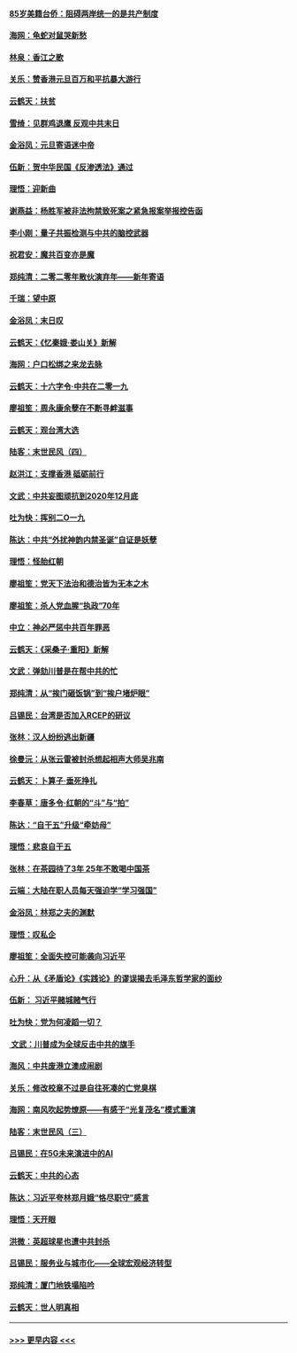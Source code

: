 #### [85岁美籍台侨：阻碍两岸统一的是共产制度](../pages/nsc993/n11765043.md?t=01031844) 
#### [海网：龟蛇对鼠哭新愁](../pages/nsc993/n11764895.md?t=01031844) 
#### [林泉：香江之歌](../pages/nsc993/n11764415.md?t=01031844) 
#### [关乐：赞香港元旦百万和平抗暴大游行](../pages/nsc993/n11764382.md?t=01031844) 
#### [云鹤天：扶贫](../pages/nsc993/n11764245.md?t=01031844) 
#### [雪绮：见群鸡退鹰  反观中共末日](../pages/nsc993/n11762112.md?t=01031844) 
#### [金浴凤：元旦寄语迷中帝](../pages/nsc993/n11761788.md?t=01031844) 
#### [伍新：贺中华民国《反渗透法》通过](../pages/nsc993/n11761994.md?t=01031844) 
#### [理悟：迎新曲](../pages/nsc993/n11761152.md?t=01031844) 
#### [谢燕益：杨胜军被非法拘禁致死案之紧急报案举报控告函](../pages/nsc993/n11756134.md?t=01031844) 
#### [李小刚：量子共振检测与中共的脑控武器](../pages/nsc993/n11754518.md?t=01031844) 
#### [祝君安：魔共百变亦是魔](../pages/nsc993/n11754469.md?t=01031844) 
#### [郑纯清：二零二零年散伙演弃年——新年寄语](../pages/nsc993/n11754195.md?t=01031844) 
#### [千瑞：望中原](../pages/nsc993/n11754159.md?t=01031844) 
#### [金浴凤：末日叹](../pages/nsc993/n11752359.md?t=01031844) 
#### [云鹤天：《忆秦娥‧娄山关》新解](../pages/nsc993/n11752348.md?t=01031844) 
#### [海网：户口松绑之来龙去脉](../pages/nsc993/n11752328.md?t=01031844) 
#### [云鹤天：十六字令‧中共在二零一九](../pages/nsc993/n11752305.md?t=01031844) 
#### [廖祖笙：周永康余孽在不断寻衅滋事](../pages/nsc993/n11751013.md?t=01031844) 
#### [云鹤天：观台湾大选](../pages/nsc993/n11751007.md?t=01031844) 
#### [陆客：末世民风（四）](../pages/nsc993/n11749203.md?t=01031844) 
#### [赵洪江：支撑香港 砥砺前行](../pages/nsc993/n11748482.md?t=01031844) 
#### [文武：中共妄图顽抗到2020年12月底](../pages/nsc993/n11748446.md?t=01031844) 
#### [吐为快：挥别二O一九](../pages/nsc993/n11748411.md?t=01031844) 
#### [陈达：中共“外扰神韵内禁圣诞”自证是妖孽](../pages/nsc993/n11748226.md?t=01031844) 
#### [理悟：怪胎红朝](../pages/nsc993/n11748206.md?t=01031844) 
#### [廖祖笙：党天下法治和德治皆为无本之木](../pages/nsc993/n11748135.md?t=01031844) 
#### [廖祖笙：杀人党血腥“执政”70年](../pages/nsc993/n11745144.md?t=01031844) 
#### [中立：神必严惩中共百年罪恶](../pages/nsc993/n11744970.md?t=01031844) 
#### [云鹤天：《采桑子‧重阳》新解](../pages/nsc993/n11744948.md?t=01031844) 
#### [文武：弹劾川普是在帮中共的忙](../pages/nsc993/n11744758.md?t=01031844) 
#### [郑纯清：从“挨门砸饭锅”到“挨户堵炉眼”](../pages/nsc993/n11744745.md?t=01031844) 
#### [吕锡民：台湾是否加入RCEP的研议](../pages/nsc993/n11744701.md?t=01031844) 
#### [张林：汉人纷纷逃出新疆](../pages/nsc993/n11743530.md?t=01031844) 
#### [徐曼沅：从张云雷被封杀想起相声大师吴兆南](../pages/nsc993/n11741816.md?t=01031844) 
#### [云鹤天：卜算子‧垂死挣扎](../pages/nsc993/n11739956.md?t=01031844) 
#### [李春草：唐多令‧红朝的“斗”与“拍”](../pages/nsc993/n11739830.md?t=01031844) 
#### [陈达：“自干五”升级“牵妨母”](../pages/nsc993/n11739724.md?t=01031844) 
#### [理悟：悲哀自干五](../pages/nsc993/n11739547.md?t=01031844) 
#### [张林：在茶园待了3年 25年不敢喝中国茶](../pages/nsc993/n11739240.md?t=01031844) 
#### [云端：大陆在职人员每天强迫学“学习强国”](../pages/nsc993/n11738735.md?t=01031844) 
#### [金浴凤：林郑之夫的渊默](../pages/nsc993/n11737735.md?t=01031844) 
#### [理悟：叹私企](../pages/nsc993/n11737715.md?t=01031844) 
#### [廖祖笙：全面失控可能袭向习近平](../pages/nsc993/n11737704.md?t=01031844) 
#### [心升：从《矛盾论》《实践论》的谬误揭去毛泽东哲学家的面纱](../pages/nsc993/n11736962.md?t=01031844) 
#### [伍新： 习近平赌城赌气行](../pages/nsc993/n11736929.md?t=01031844) 
#### [吐为快：党为何凌蹈一切？](../pages/nsc993/n11736915.md?t=01031844) 
#### [ 文武：川普成为全球反击中共的旗手](../pages/nsc993/n11736882.md?t=01031844) 
#### [海风：中共废港立澳成闹剧](../pages/nsc993/n11735857.md?t=01031844) 
#### [关乐：修改校章不过是自往死凑的亡党臭棋](../pages/nsc993/n11735097.md?t=01031844) 
#### [海网：南风吹起势燎原——有感于“光复茂名”模式重演](../pages/nsc993/n11732308.md?t=01031844) 
#### [陆客：末世民风（三）](../pages/nsc993/n11732211.md?t=01031844) 
#### [吕锡民：在5G未来演进中的AI](../pages/nsc993/n11730010.md?t=01031844) 
#### [云鹤天：中共的心态](../pages/nsc993/n11729906.md?t=01031844) 
#### [陈达：习近平夸林郑月娥“恪尽职守”感言](../pages/nsc993/n11729881.md?t=01031844) 
#### [理悟：天开眼](../pages/nsc993/n11729699.md?t=01031844) 
#### [洪微：英超球星也遭中共封杀](../pages/nsc993/n11727243.md?t=01031844) 
#### [吕锡民：服务业与城市化——全球宏观经济转型](../pages/nsc993/n11725845.md?t=01031844) 
#### [郑纯清：厦门地铁塌陷吟](../pages/nsc993/n11725813.md?t=01031844) 
#### [云鹤天：世人明真相](../pages/nsc993/n11725621.md?t=01031844) 

----
#### [ >>> 更早内容 <<< ](../indexes/nsc993-earlier.md)
